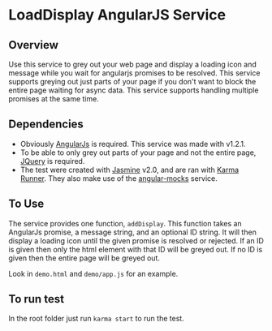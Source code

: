 # LoadDisplay AngularJS Service
## Overview
Use this service to grey out your web page and display a loading icon and message while you wait for angularjs promises to be resolved.  This service supports greying out just parts of your page if you don't want to block the entire page waiting for async data.  This service supports handling multiple promises at the same time.

## Dependencies
* Obviously [AngularJs](http://angularjs.org) is required.  This service was made with v1.2.1.
* To be able to only grey out parts of your page and not the entire page, [JQuery](http://jquery.com/) is required.
* The test were created with [Jasmine](http://jasmine.github.io/) v2.0, and are ran with [Karma Runner](http://karma-runner.github.io/0.12/index.html).  They also make use of the [angular-mocks](https://github.com/angular/angular.js/tree/master/src/ngMock) service.

## To Use
The service provides one function, `addDisplay`.  This function takes an AngularJs promise, a message string, and an optional ID string.  It will then display a loading icon until the given promise is resolved or rejected.  If an ID is given then only the html element with that ID will be greyed out.  If no ID is given then the entire page will be greyed out.

Look in `demo.html` and `demo/app.js` for an example.

## To run test
In the root folder just run `karma start` to run the test.